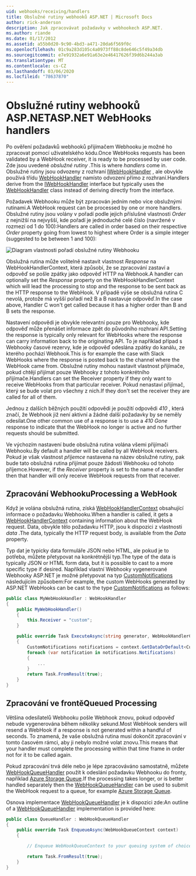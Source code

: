 ```yaml
---
uid: webhooks/receiving/handlers
title: Obslužné rutiny webhooků ASP.NET | Microsoft Docs
author: rick-anderson
description: Jak zpracovávat požadavky v webhookech ASP.NET.
ms.author: riande
ms.date: 01/17/2012
ms.assetid: a55b0d20-9c90-4bd3-a471-20da6f569f0c
ms.openlocfilehash: 01c9a283d105c4a0973ff88c8de646c5f49a34db
ms.sourcegitcommit: e7e91932a6e91a63e2e46417626f39d6b244a3ab
ms.translationtype: MT
ms.contentlocale: cs-CZ
ms.lasthandoff: 03/06/2020
ms.locfileid: "78637870"
---
```

# <a name="aspnet-webhooks-handlers"></a><span data-ttu-id="c7318-103">Obslužné rutiny webhooků ASP.NET</span><span class="sxs-lookup"><span data-stu-id="c7318-103">ASP.NET WebHooks handlers</span></span>

<span data-ttu-id="c7318-104">Po ověření požadavků webhooků přijímačem Webhooku je možné ho zpracovat pomocí uživatelského kódu.</span><span class="sxs-lookup"><span data-stu-id="c7318-104">Once WebHooks requests has been validated by a WebHook receiver, it is ready to be processed by user code.</span></span> <span data-ttu-id="c7318-105">Zde jsou uvedené *obslužné rutiny* .</span><span class="sxs-lookup"><span data-stu-id="c7318-105">This is where *handlers* come in.</span></span> <span data-ttu-id="c7318-106">Obslužné rutiny jsou odvozeny z rozhraní [IWebHookHandler](https://github.com/aspnet/WebHooks/blob/master/src/Microsoft.AspNet.WebHooks.Receivers/WebHooks/WebHookHandler.cs) , ale obvykle používá třídu [WebHookHandler](https://github.com/aspnet/WebHooks/blob/master/src/Microsoft.AspNet.WebHooks.Receivers/WebHooks/WebHookHandler.cs) namísto odvození přímo z rozhraní.</span><span class="sxs-lookup"><span data-stu-id="c7318-106">Handlers derive from the [IWebHookHandler](https://github.com/aspnet/WebHooks/blob/master/src/Microsoft.AspNet.WebHooks.Receivers/WebHooks/WebHookHandler.cs) interface but typically uses the [WebHookHandler](https://github.com/aspnet/WebHooks/blob/master/src/Microsoft.AspNet.WebHooks.Receivers/WebHooks/WebHookHandler.cs) class instead of deriving directly from the interface.</span></span>

<span data-ttu-id="c7318-107">Požadavek Webhooku může být zpracován jedním nebo více obslužnými rutinami.</span><span class="sxs-lookup"><span data-stu-id="c7318-107">A WebHook request can be processed by one or more handlers.</span></span> <span data-ttu-id="c7318-108">Obslužné rutiny jsou volány v pořadí podle jejich příslušné vlastnosti *Order* z nejnižší na nejvyšší, kde pořadí je jednoduché celé číslo (navržené v rozmezí od 1 do 100):</span><span class="sxs-lookup"><span data-stu-id="c7318-108">Handlers are called in order based on their respective *Order* property going from lowest to highest where Order is a simple integer (suggested to be between 1 and 100):</span></span>

![Diagram vlastnosti pořadí obslužné rutiny Webhooku](_static/Handlers.png)

<span data-ttu-id="c7318-110">Obslužná rutina může volitelně nastavit vlastnost *Response* na WebHookHandlerContext, která způsobí, že se zpracování zastaví a odpověď se pošle zpátky jako odpověď HTTP na Webhook.</span><span class="sxs-lookup"><span data-stu-id="c7318-110">A handler can optionally set the *Response* property on the WebHookHandlerContext which will lead the processing to stop and the response to be sent back as the HTTP response to the WebHook.</span></span> <span data-ttu-id="c7318-111">V případě výše se obslužná rutina C nevolá, protože má vyšší pořadí než B a B nastavuje odpověď.</span><span class="sxs-lookup"><span data-stu-id="c7318-111">In the case above, Handler C won't get called because it has a higher order than B and B sets the response.</span></span>

<span data-ttu-id="c7318-112">Nastavení odpovědi je obvykle relevantní pouze pro Webhooky, kde odpověď může přenášet informace zpět do původního rozhraní API.</span><span class="sxs-lookup"><span data-stu-id="c7318-112">Setting the response is typically only relevant for WebHooks where the response can carry information back to the originating API.</span></span> <span data-ttu-id="c7318-113">To je například případ s Webhooky časové rezervy, kde je odpověď odeslána zpátky do kanálu, ze kterého pochází Webhook.</span><span class="sxs-lookup"><span data-stu-id="c7318-113">This is for example the case with Slack WebHooks where the response is posted back to the channel where the WebHook came from.</span></span> <span data-ttu-id="c7318-114">Obslužné rutiny mohou nastavit vlastnost přijímače, pokud chtějí přijímat pouze Webhooky z tohoto konkrétního přijímače.</span><span class="sxs-lookup"><span data-stu-id="c7318-114">Handlers can set the Receiver property if they only want to receive WebHooks from that particular receiver.</span></span> <span data-ttu-id="c7318-115">Pokud nenastaví přijímač, který se bude volat pro všechny z nich.</span><span class="sxs-lookup"><span data-stu-id="c7318-115">If they don't set the receiver they are called for all of them.</span></span>

<span data-ttu-id="c7318-116">Jednou z dalších běžných použití odpovědi je použití odpovědi *410* , která značí, že Webhook již není aktivní a žádné další požadavky by se neměly odesílat.</span><span class="sxs-lookup"><span data-stu-id="c7318-116">One other common use of a response is to use a *410 Gone* response to indicate that the WebHook no longer is active and no further requests should be submitted.</span></span>

<span data-ttu-id="c7318-117">Ve výchozím nastavení bude obslužná rutina volána všemi přijímači Webhooku.</span><span class="sxs-lookup"><span data-stu-id="c7318-117">By default a handler will be called by all WebHook receivers.</span></span> <span data-ttu-id="c7318-118">Pokud je však vlastnost *příjemce* nastavena na název obslužné rutiny, pak bude tato obslužná rutina přijímat pouze žádosti Webhooku od tohoto příjemce.</span><span class="sxs-lookup"><span data-stu-id="c7318-118">However, if the *Receiver* property is set to the name of a handler then that handler will only receive WebHook requests from that receiver.</span></span>

## <a name="processing-a-webhook"></a><span data-ttu-id="c7318-119">Zpracování Webhooku</span><span class="sxs-lookup"><span data-stu-id="c7318-119">Processing a WebHook</span></span>

<span data-ttu-id="c7318-120">Když je volána obslužná rutina, získá [WebHookHandlerContext](https://github.com/aspnet/WebHooks/blob/master/src/Microsoft.AspNet.WebHooks.Receivers/WebHooks/WebHookHandlerContext.cs) obsahující informace o požadavku Webhooku.</span><span class="sxs-lookup"><span data-stu-id="c7318-120">When a handler is called, it gets a [WebHookHandlerContext](https://github.com/aspnet/WebHooks/blob/master/src/Microsoft.AspNet.WebHooks.Receivers/WebHooks/WebHookHandlerContext.cs) containing information about the WebHook request.</span></span> <span data-ttu-id="c7318-121">Data, obvykle tělo požadavku HTTP, jsou k dispozici z vlastnosti *data* .</span><span class="sxs-lookup"><span data-stu-id="c7318-121">The data, typically the HTTP request body, is available from the *Data* property.</span></span>

<span data-ttu-id="c7318-122">Typ dat je typicky data formuláře JSON nebo HTML, ale pokud je to potřeba, můžete přetypovat na konkrétnější typ.</span><span class="sxs-lookup"><span data-stu-id="c7318-122">The type of the data is typically JSON or HTML form data, but it is possible to cast to a more specific type if desired.</span></span> <span data-ttu-id="c7318-123">Například vlastní Webhooky vygenerované Webhooky ASP.NET je možné přetypovat na typ [CustomNotifications](https://github.com/aspnet/WebHooks/blob/master/src/Microsoft.AspNet.WebHooks.Receivers.Custom/WebHooks/CustomNotifications.cs) následujícím způsobem:</span><span class="sxs-lookup"><span data-stu-id="c7318-123">For example, the custom WebHooks generated by ASP.NET WebHooks can be cast to the type [CustomNotifications](https://github.com/aspnet/WebHooks/blob/master/src/Microsoft.AspNet.WebHooks.Receivers.Custom/WebHooks/CustomNotifications.cs) as follows:</span></span>

```csharp
public class MyWebHookHandler : WebHookHandler
{
    public MyWebHookHandler()
    {
        this.Receiver = "custom";
    }

    public override Task ExecuteAsync(string generator, WebHookHandlerContext context)
    {
        CustomNotifications notifications = context.GetDataOrDefault<CustomNotifications>();
        foreach (var notification in notifications.Notifications)
        {
            ...
        }
        return Task.FromResult(true);
    }
}
```

  ## <a name="queued-processing"></a><span data-ttu-id="c7318-124">Zpracování ve frontě</span><span class="sxs-lookup"><span data-stu-id="c7318-124">Queued Processing</span></span>

<span data-ttu-id="c7318-125">Většina odesílatelů Webhooku pošle Webhook znovu, pokud odpověď nebude vygenerována během několiky sekund.</span><span class="sxs-lookup"><span data-stu-id="c7318-125">Most WebHook senders will resend a WebHook if a response is not generated within a handful of seconds.</span></span> <span data-ttu-id="c7318-126">To znamená, že vaše obslužná rutina musí dokončit zpracování v tomto časovém rámci, aby ji nebylo možné volat znovu.</span><span class="sxs-lookup"><span data-stu-id="c7318-126">This means that your handler must complete the processing within that time frame in order not for it to be called again.</span></span>

<span data-ttu-id="c7318-127">Pokud zpracování trvá déle nebo je lépe zpracováváno samostatně, můžete [WebHookQueueHandler](https://github.com/aspnet/WebHooks/blob/master/src/Microsoft.AspNet.WebHooks.Receivers/WebHooks/WebHookQueueHandler.cs) použít k odeslání požadavku Webhooku do fronty, například [Azure Storage Queue](https://msdn.microsoft.com/library/azure/dd179353.aspx).</span><span class="sxs-lookup"><span data-stu-id="c7318-127">If the processing takes longer, or is better handled separately then the [WebHookQueueHandler](https://github.com/aspnet/WebHooks/blob/master/src/Microsoft.AspNet.WebHooks.Receivers/WebHooks/WebHookQueueHandler.cs) can be used to submit the WebHook request to a queue, for example [Azure Storage Queue](https://msdn.microsoft.com/library/azure/dd179353.aspx).</span></span>

<span data-ttu-id="c7318-128">Osnova implementace [WebHookQueueHandler](https://github.com/aspnet/WebHooks/blob/master/src/Microsoft.AspNet.WebHooks.Receivers/WebHooks/WebHookQueueHandler.cs) je k dispozici zde:</span><span class="sxs-lookup"><span data-stu-id="c7318-128">An outline of a [WebHookQueueHandler](https://github.com/aspnet/WebHooks/blob/master/src/Microsoft.AspNet.WebHooks.Receivers/WebHooks/WebHookQueueHandler.cs) implementation is provided here:</span></span>

```csharp
public class QueueHandler : WebHookQueueHandler
{
    public override Task EnqueueAsync(WebHookQueueContext context)
    {

        // Enqueue WebHookQueueContext to your queuing system of choice

        return Task.FromResult(true);
    }
}
```
